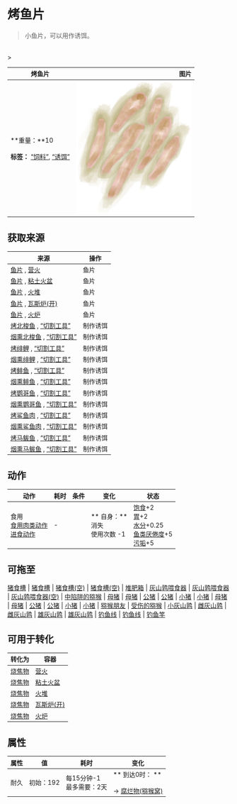 # 烤鱼片  
> 小鱼片，可以用作诱饵。  
<br>  
>   
  
  烤鱼片  |   图片   
 ----  |  ----:   
 **重量：**10<br><br>**标签：**	[“饲料”](tag_Feed.md), [“诱饵”](tag_Bait.md)  |  <img decoding="async" src="Sprite/FishSlicesCooked.png" href="a.md" style="max-width:300px;max-height:300px;">   
  
## 获取来源  
来源  |  操作  
----  |  ----  
[鱼片](FishSlices.md) , [营火](Campfire.md)  |  鱼片  
[鱼片](FishSlices.md) , [粘土火盆](ClayFirePit.md)  |  鱼片  
[鱼片](FishSlices.md) , [火堆](Fire.md)  |  鱼片  
[鱼片](FishSlices.md) , [瓦斯炉(开)](GasCookerOn.md)  |  鱼片  
[鱼片](FishSlices.md) , [火炉](Stove.md)  |  鱼片  
[烤北梭鱼](BonefishCooked.md) , [“切割工具”](tag_Cutter.md)  |  制作诱饵  
[烟熏北梭鱼](BonefishSmoked.md) , [“切割工具”](tag_Cutter.md)  |  制作诱饵  
[烤绯鲤](GoatfishCooked.md) , [“切割工具”](tag_Cutter.md)  |  制作诱饵  
[烟熏绯鲤](GoatfishSmoked.md) , [“切割工具”](tag_Cutter.md)  |  制作诱饵  
[烤鲱鱼](HerringCooked.md) , [“切割工具”](tag_Cutter.md)  |  制作诱饵  
[烟熏鲱鱼](HerringSmoked.md) , [“切割工具”](tag_Cutter.md)  |  制作诱饵  
[烤鹦哥鱼](ParrotFishCooked.md) , [“切割工具”](tag_Cutter.md)  |  制作诱饵  
[烟熏鹦哥鱼](ParrotFishSmoked.md) , [“切割工具”](tag_Cutter.md)  |  制作诱饵  
[烤鲨鱼肉](SharkCooked.md) , [“切割工具”](tag_Cutter.md)  |  制作诱饵  
[烟熏鲨鱼肉](SharkSmoked.md) , [“切割工具”](tag_Cutter.md)  |  制作诱饵  
[烤马鲅鱼](ThreadfinCooked.md) , [“切割工具”](tag_Cutter.md)  |  制作诱饵  
[烟熏马鲅鱼](ThreadfinSmoked.md) , [“切割工具”](tag_Cutter.md)  |  制作诱饵  
## 动作  
动作  |  耗时  |  条件  |  变化  |  状态  
----  |  ----  |  ----  |  ----  |  ----  
食用<br>[食用肉类动作](CarnivorousAction.md)<br>[进食动作](EatingAction.md)  |  -  |    |  ** 自身：**<br>消失<br>使用次数  -1  |  [饱食](Satiation.md)+2<br>[胃](Stomach.md)+2<br>[水分](Hydration.md)+0.25<br>[鱼类<nobr>厌倦度</nobr>](SaturationFish.md)+5<br>[污垢](Filth.md)+5  
## 可拖至  
[猪食槽](BoarFeeder.md) | [猪食槽](BoarFeeder.md) | [猪食槽(空)](BoarFeederEmpty.md) | [猪食槽(空)](BoarFeederEmpty.md) | [堆肥箱](CompostBin.md) | [灰山鹑喂食器](PartridgeFeeder.md) | [灰山鹑喂食器](PartridgeFeeder.md) | [灰山鹑喂食器(空)](PartridgeFeederEmpty.md) | [中陷阱的猕猴](CageTrapMacaque.md) | [母猪](BoarEnclosureFemale.md) | [母猪](BoarEnclosureFemale.md) | [公猪](BoarEnclosureMale.md) | [公猪](BoarEnclosureMale.md) | [小猪](BoarEnclosurePiglet.md) | [小猪](BoarEnclosurePiglet.md) | [母猪](BoarTiedFemale.md) | [母猪](BoarTiedFemale.md) | [公猪](BoarTiedMale.md) | [公猪](BoarTiedMale.md) | [小猪](BoarTiedPiglet.md) | [小猪](BoarTiedPiglet.md) | [猕猴朋友](MacaqueFriend.md) | [受伤的猕猴](MacaqueWounded.md) | [小灰山鹑](PartridgeChick.md) | [雌灰山鹑](PartridgeFemaleEnclosure.md) | [雌灰山鹑](PartridgeFemaleLive.md) | [雄灰山鹑](PartridgeMaleEnclosure.md) | [雄灰山鹑](PartridgeMaleLive.md) | [钓鱼线](FishingLine.md) | [钓鱼线](FishingLineRustic.md) | [钓鱼竿](FishingRod.md)  
## 可用于转化  
转化为  |  容器  
----  |  ----  
[烧焦物](CharredRemains.md)  |  [营火](Campfire.md)  
[烧焦物](CharredRemains.md)  |  [粘土火盆](ClayFirePit.md)  
[烧焦物](CharredRemains.md)  |  [火堆](Fire.md)  
[烧焦物](CharredRemains.md)  |  [瓦斯炉(开)](GasCookerOn.md)  
[烧焦物](CharredRemains.md)  |  [火炉](Stove.md)  
## 属性   
属性  |  值  |  耗时  |  变化  
----  |  ----  |  ----  |  ----  
耐久  |  初始：192  |  每15分钟-1<br>最多需要：2天  |  ** 到达0时： **<br><br>→ [腐烂物(猕猴窝)](RottenRemains.md)  


<script>document.title="烤鱼片 - 卡牌生存百科 Card Survival Wiki";</script>